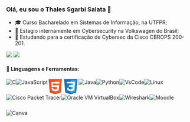 ### Olá, eu sou o Thales Sgarbi Salata 👋
- 🎓 Curso Bacharelado em Sistemas de Informação, na UTFPR;
- 🏢 Estagio internamente em Cybersecurity na Volkswagen do Brasil;
- 🔐 Estudando para a certificação de Cybersec da Cisco CBROPS 200-201.

<!--
**Taresu/Taresu** is a ✨ _special_ ✨ repository because its `README.md` (this file) appears on your GitHub profile.

Here are some ideas to get you started:

- 🔭 I’m currently working on ...
- 🌱 I’m currently learning ...
- 👯 I’m looking to collaborate on ...
- 🤔 I’m looking for help with ...
- 💬 Ask me about ...
- 📫 How to reach me: ...
- 😄 Pronouns: ...
- ⚡ Fun fact: ...
-->

<div
  <a href="https://github.com/Taresu">
  <img height="180em" src="https://github-readme-stats.vercel.app/api?username=Taresu&show_icons=true&theme=dark&include_all_commits=true&count_private=true"/>
  <img height="180em" src="https://github-readme-stats.vercel.app/api/top-langs/?username=Taresu&layout=compact&langs_count=7&theme=dark"/>
</div>

#### 🔨 Linguagens e Ferramentas:
<a href="https://pt.wikipedia.org/wiki/C_(linguagem_de_programa%C3%A7%C3%A3o)" target="_blank"> <img alt="C" align="left" height="42px" src="https://cdn.jsdelivr.net/gh/devicons/devicon/icons/c/c-original.svg"> </a>
<a href="https://pt.wikipedia.org/wiki/JavaScript" target="_blank"> <img align="left" alt="JavaScript" height ="42px"  src="https://raw.githubusercontent.com/rahul-jha98/github_readme_icons/main/language_and_tools/square/javascript/javascript.svg"> </a>
<a href="https://pt.wikipedia.org/wiki/HTML5" target="_blank"> <img alt="HTML5" align="left" height="42px" src="https://raw.githubusercontent.com/devicons/devicon/master/icons/html5/html5-original.svg"> </a>
<a href="https://pt.wikipedia.org/wiki/CSS3" target="_blank"> <img alt="CSS3" align="left" height="42px" src="https://raw.githubusercontent.com/devicons/devicon/master/icons/css3/css3-original.svg"> </a>
<a href="https://pt.wikipedia.org/wiki/Java" target="_blank"> <img alt="Java" align="left" height="42px" 
src="https://img.icons8.com/color/344/java-coffee-cup-logo--v1.png"> </a>
<a href="https://pt.wikipedia.org/wiki/Python" target="_blank"> <img alt="Python" align="left" height="42px" 
src="https://img.icons8.com/color/344/python--v1.png"> </a>
<a href="https://pt.wikipedia.org/wiki/Visual_Studio_Code" target="_blank"> <img alt="VsCode" align="left" height="42px" src="https://cdn.jsdelivr.net/gh/devicons/devicon/icons/vscode/vscode-original.svg"> </a>
<a href="https://pt.wikipedia.org/wiki/Linux" target="_blank"> <img alt="Linux" align="left" height="42px" src="https://upload.wikimedia.org/wikipedia/commons/thumb/3/35/Tux.svg/800px-Tux.svg.png"> </a>
<a href="https://pt.wikipedia.org/wiki/Packet_Tracer" target="_blank"> <img alt="Cisco Packet Tracer" align="left" height="42px" src="http://www.cloudi.com.br/scoop2017/wp-content/uploads/2017/10/ciscopackettracer.jpg"> </a>
<a href="https://pt.wikipedia.org/wiki/VirtualBox" target="_blank"> <img alt="Oracle VM VirtualBox" align="left" height="42px" src="https://img.icons8.com/color/344/virtualbox.png"> </a>
<a href="https://pt.wikipedia.org/wiki/Wireshark" target="_blank"> <img alt="Wireshark" align="left" height="42px" src="https://cdn.icon-icons.com/icons2/2699/PNG/512/wireshark_logo_icon_170682.png"> </a>
<a href="https://pt.wikipedia.org/wiki/Moodle" target="_blank"> <img alt="Moodle" align="left" height="42px" src="https://cdn.jsdelivr.net/gh/devicons/devicon/icons/moodle/moodle-original.svg"> </a>
<a href="https://pt.wikipedia.org/wiki/Canva" target="_blank"> <img alt="Canva" align="left" height="42px" src="https://cdn.jsdelivr.net/gh/devicons/devicon/icons/canva/canva-original.svg"> </a>
